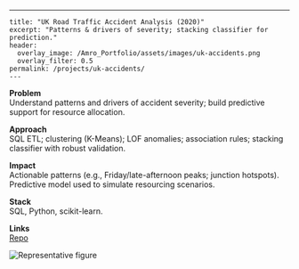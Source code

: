 ---
    title: "UK Road Traffic Accident Analysis (2020)"
    excerpt: "Patterns & drivers of severity; stacking classifier for prediction."
    header:
      overlay_image: /Amro_Portfolio/assets/images/uk-accidents.png
      overlay_filter: 0.5
    permalink: /projects/uk-accidents/
    ---


**Problem**  
Understand patterns and drivers of accident severity; build predictive support for resource allocation.

**Approach**  
SQL ETL; clustering (K-Means); LOF anomalies; association rules; stacking classifier with robust validation.

**Impact**  
Actionable patterns (e.g., Friday/late-afternoon peaks; junction hotspots). Predictive model used to simulate resourcing scenarios.

**Stack**  
SQL, Python, scikit-learn.

**Links**  
[Repo](https://github.com/Amro6625/Accident_Project-.git)

![Representative figure](/Amro_Portfolio/assets/images/uk-accidents.png)